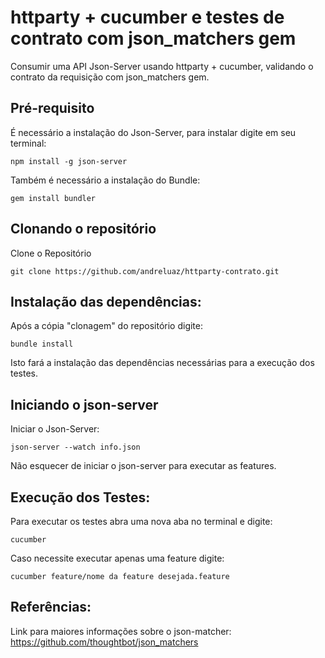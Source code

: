 # httparty + cucumber e testes de contrato com json_matchers gem
Consumir uma API Json-Server usando httparty + cucumber, validando o contrato da requisição 
com json_matchers gem.

## Pré-requisito

É necessário a instalação do Json-Server, para instalar digite em seu terminal: 
```
npm install -g json-server
```
Também é necessário a instalação do Bundle:
```
gem install bundler
```

## Clonando o repositório

Clone o Repositório
```
git clone https://github.com/andreluaz/httparty-contrato.git
```
## Instalação das dependências:

Após a cópia "clonagem" do repositório digite:
```
bundle install
```
Isto fará a instalação das dependências necessárias para a execução dos testes.

## Iniciando o json-server

Iniciar o Json-Server:
```
json-server --watch info.json
```
Não esquecer de iniciar o json-server para executar as features.

## Execução dos Testes:

Para executar os testes abra uma nova aba no terminal e digite:

```
cucumber
```

Caso necessite executar apenas uma feature digite:

```
cucumber feature/nome da feature desejada.feature
```
## Referências:

Link para maiores informações sobre o json-matcher:
https://github.com/thoughtbot/json_matchers
